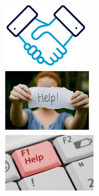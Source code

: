 ![help](../../imagenes/ayuda.png)

![help](../../imagenes/help.jfif)

![help](../../imagenes/helpme.jfif)
